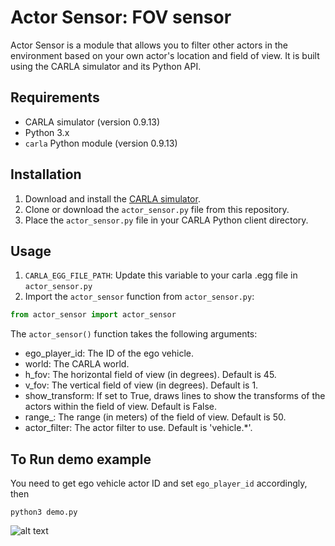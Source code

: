 # Actor Sensor: FOV sensor

Actor Sensor is a module that allows you to filter other actors in the environment based on your own actor's location and field of view. It is built using the CARLA simulator and its Python API.

## Requirements

- CARLA simulator (version 0.9.13)
- Python 3.x
- `carla` Python module (version 0.9.13)

## Installation

1. Download and install the [CARLA simulator](https://carla.org/2021/06/03/release-0.9.11/).
2. Clone or download the `actor_sensor.py` file from this repository.
3. Place the `actor_sensor.py` file in your CARLA Python client directory.

## Usage

1. `CARLA_EGG_FILE_PATH`: Update this variable to your carla .egg file in `actor_sensor.py`
2. Import the `actor_sensor` function from `actor_sensor.py`:

```python
from actor_sensor import actor_sensor 
```

The `actor_sensor()` function takes the following arguments:

- ego_player_id: The ID of the ego vehicle.
- world: The CARLA world.
- h_fov: The horizontal field of view (in degrees). Default is 45.
- v_fov: The vertical field of view (in degrees). Default is 1.
- show_transform: If set to True, draws lines to show the transforms of the actors within the field of view. Default is False.
- range_: The range (in meters) of the field of view. Default is 50.
- actor_filter: The actor filter to use. Default is 'vehicle.*'.

## To Run demo example

You need to get ego vehicle actor ID and set `ego_player_id` accordingly, then

```python3 demo.py```

![alt text](https://github.com/Basavaraj-PN/actor-sensor-for-carla-simulator/blob/main/demo_result/demo_result.png)